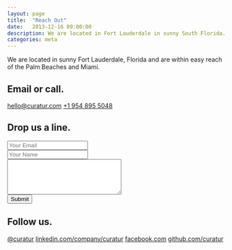 ```yaml
---
layout: page
title:  "Reach Out"
date:   2013-12-16 09:00:00
description: We are located in Fort Lauderdale in sunny South Florida. Get in touch to arrange a meeting to discuss your requirements.
categories: meta
---
```


We are located in sunny Fort Lauderdale, Florida and are within easy reach of the Palm Beaches and Miami.

## Email or call.

<div class="contact-methods">
  <a href="mailto:hello@curatur.com"><i class="fa fa-envelope"></i> hello@curatur.com</a>
  <a title="press to dial" href="tel:+19548955048"><i class="fa fa-phone"></i> +1 954 895 5048</a>
</div>

## Drop us a line.

<form id="contact" accept-charset="UTF-8" action="https://formkeep.com/f/5d8631ff3021" method="POST">
  <input type="hidden" name="utf8" value="✓">
  <div class="field">
    <input type="email" name="email" placeholder="Your Email">
  </div>
  <div class="field">
    <input type="text" name="name" placeholder="Your Name">
  </div>
  <div class="field">
    <textarea rows="5" cols="30" name="message" placeholder="Your Message">
    </textarea>
  </div>
  <div class="actions">
    <button type="submit">Submit</button>
  </div>
</form>

## Follow us.

<div class="contact-methods">
  <a href="https://twitter.com/intent/follow?original_referer=http%3A%2F%2Fcuratur.com%2F&region=follow_link&screen_name=curatur&tw_p=followbutton&variant=2.0"><i class="fa fa-twitter"></i> @curatur</a>
  <a href="https://www.linkedin.com/company/curatur/"><i class="fa fa-linkedin"></i> linkedin.com/company/curatur</a>
  <a href="https://www.facebook.com/pages/Curatur/300338723453259"><i class="fa fa-facebook"></i> facebook.com</a>
  <a href="https://github.com/curatur"><i class="fa fa-github"></i> github.com/curatur</a>
</div>
